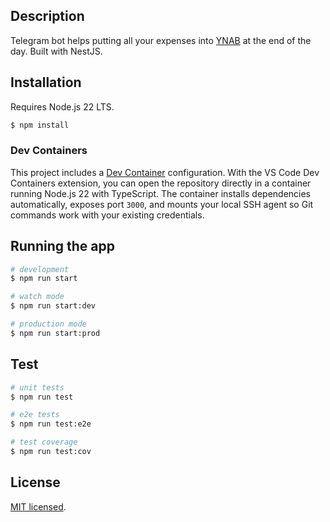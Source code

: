 ## Description

Telegram bot helps putting all your expenses into [YNAB](https://www.youneedabudget.com) at the end of the day. Built with NestJS. 

## Installation

Requires Node.js 22 LTS.

```bash
$ npm install
```

### Dev Containers

This project includes a [Dev Container](https://code.visualstudio.com/docs/devcontainers/containers) configuration. With the VS Code Dev Containers extension, you can open the repository directly in a container running Node.js 22 with TypeScript. The container installs dependencies automatically, exposes port `3000`, and mounts your local SSH agent so Git commands work with your existing credentials.

## Running the app

```bash
# development
$ npm run start

# watch mode
$ npm run start:dev

# production mode
$ npm run start:prod
```

## Test

```bash
# unit tests
$ npm run test

# e2e tests
$ npm run test:e2e

# test coverage
$ npm run test:cov
```

## License

  [MIT licensed](LICENSE).
